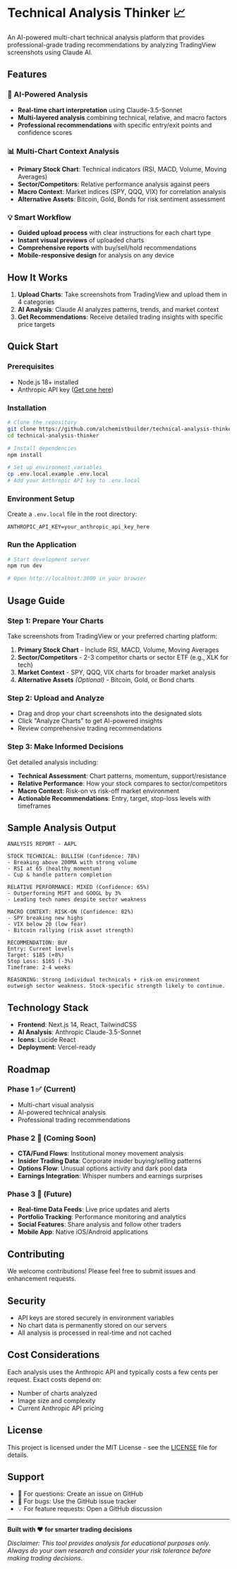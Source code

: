 # Technical Analysis Thinker 📈

An AI-powered multi-chart technical analysis platform that provides professional-grade trading recommendations by analyzing TradingView screenshots using Claude AI.

## Features

### 🤖 AI-Powered Analysis
- **Real-time chart interpretation** using Claude-3.5-Sonnet
- **Multi-layered analysis** combining technical, relative, and macro factors
- **Professional recommendations** with specific entry/exit points and confidence scores

### 📊 Multi-Chart Context Analysis
- **Primary Stock Chart**: Technical indicators (RSI, MACD, Volume, Moving Averages)
- **Sector/Competitors**: Relative performance analysis against peers
- **Macro Context**: Market indices (SPY, QQQ, VIX) for correlation analysis
- **Alternative Assets**: Bitcoin, Gold, Bonds for risk sentiment assessment

### 💡 Smart Workflow
- **Guided upload process** with clear instructions for each chart type
- **Instant visual previews** of uploaded charts
- **Comprehensive reports** with buy/sell/hold recommendations
- **Mobile-responsive design** for analysis on any device

## How It Works

1. **Upload Charts**: Take screenshots from TradingView and upload them in 4 categories
2. **AI Analysis**: Claude AI analyzes patterns, trends, and market context
3. **Get Recommendations**: Receive detailed trading insights with specific price targets

## Quick Start

### Prerequisites
- Node.js 18+ installed
- Anthropic API key ([Get one here](https://console.anthropic.com))

### Installation

```bash
# Clone the repository
git clone https://github.com/alchemistbuilder/technical-analysis-thinker.git
cd technical-analysis-thinker

# Install dependencies
npm install

# Set up environment variables
cp .env.local.example .env.local
# Add your Anthropic API key to .env.local
```

### Environment Setup

Create a `.env.local` file in the root directory:

```env
ANTHROPIC_API_KEY=your_anthropic_api_key_here
```

### Run the Application

```bash
# Start development server
npm run dev

# Open http://localhost:3000 in your browser
```

## Usage Guide

### Step 1: Prepare Your Charts
Take screenshots from TradingView or your preferred charting platform:

1. **Primary Stock Chart** - Include RSI, MACD, Volume, Moving Averages
2. **Sector/Competitors** - 2-3 competitor charts or sector ETF (e.g., XLK for tech)
3. **Market Context** - SPY, QQQ, VIX charts for broader market analysis
4. **Alternative Assets** *(Optional)* - Bitcoin, Gold, or Bond charts

### Step 2: Upload and Analyze
- Drag and drop your chart screenshots into the designated slots
- Click "Analyze Charts" to get AI-powered insights
- Review comprehensive trading recommendations

### Step 3: Make Informed Decisions
Get detailed analysis including:
- **Technical Assessment**: Chart patterns, momentum, support/resistance
- **Relative Performance**: How your stock compares to sector/competitors
- **Macro Context**: Risk-on vs risk-off market environment
- **Actionable Recommendations**: Entry, target, stop-loss levels with timeframes

## Sample Analysis Output

```
ANALYSIS REPORT - AAPL

STOCK TECHNICAL: BULLISH (Confidence: 78%)
- Breaking above 200MA with strong volume
- RSI at 65 (healthy momentum)
- Cup & handle pattern completion

RELATIVE PERFORMANCE: MIXED (Confidence: 65%)
- Outperforming MSFT and GOOGL by 3%
- Leading tech names despite sector weakness

MACRO CONTEXT: RISK-ON (Confidence: 82%)
- SPY breaking new highs
- VIX below 20 (low fear)
- Bitcoin rallying (risk asset strength)

RECOMMENDATION: BUY
Entry: Current levels
Target: $185 (+8%)
Stop Loss: $165 (-3%)
Timeframe: 2-4 weeks

REASONING: Strong individual technicals + risk-on environment 
outweigh sector weakness. Stock-specific strength likely to continue.
```

## Technology Stack

- **Frontend**: Next.js 14, React, TailwindCSS
- **AI Analysis**: Anthropic Claude-3.5-Sonnet
- **Icons**: Lucide React
- **Deployment**: Vercel-ready

## Roadmap

### Phase 1 ✅ (Current)
- Multi-chart visual analysis
- AI-powered technical analysis
- Professional trading recommendations

### Phase 2 🚧 (Coming Soon)
- **CTA/Fund Flows**: Institutional money movement analysis
- **Insider Trading Data**: Corporate insider buying/selling patterns
- **Options Flow**: Unusual options activity and dark pool data
- **Earnings Integration**: Whisper numbers and earnings surprises

### Phase 3 🔮 (Future)
- **Real-time Data Feeds**: Live price updates and alerts
- **Portfolio Tracking**: Performance monitoring and analytics
- **Social Features**: Share analysis and follow other traders
- **Mobile App**: Native iOS/Android applications

## Contributing

We welcome contributions! Please feel free to submit issues and enhancement requests.

## Security

- API keys are stored securely in environment variables
- No chart data is permanently stored on our servers
- All analysis is processed in real-time and not cached

## Cost Considerations

Each analysis uses the Anthropic API and typically costs a few cents per request. Exact costs depend on:
- Number of charts analyzed
- Image size and complexity
- Current Anthropic API pricing

## License

This project is licensed under the MIT License - see the [LICENSE](LICENSE) file for details.

## Support

- 📧 For questions: Create an issue on GitHub
- 🐛 For bugs: Use the GitHub issue tracker
- 💡 For feature requests: Open a GitHub discussion

---

**Built with ❤️ for smarter trading decisions**

*Disclaimer: This tool provides analysis for educational purposes only. Always do your own research and consider your risk tolerance before making trading decisions.*